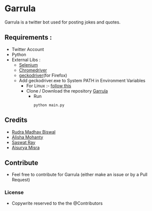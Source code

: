 # Garrula
Garrula is a twitter bot used for posting jokes and quotes.

## Requirements :
- Twitter Account
- Python
- External Libs :
    -  [Selenium](http://selenium-python.readthedocs.io)
    -  [Chromedriver](http://chromedriver.chromium.org/)
    -  [geckodriver](https://github.com/mozilla/geckodriver/releases)(for Firefox)
    -  Add geckodriver.exe to System PATH in Environment Variables
         - For Linux :-                     [follow this](https://askubuntu.com/questions/870530/how-to-install-geckodriver-in-ubuntu)
         - Clone / Download the repository [Garrula](https://github.com/alishamohanty/Garrula.git)
              - Run
                ```
                python main.py
                ```
                 
## Credits
- [Rudra Madhav Biswal](https://github.com/phantom-5)
- [Alisha Mohanty](https://github.com/alishamohanty)
- [Saswat Ray](https://github.com/Saswat1998)
- [Aisurya Misra](https://github.com/amisra123)

## Contribute
  - Feel free to contribute for Garrula (either make an issue or by a Pull Request)

### License
 - Copywrite reserved to the the @Contributors
